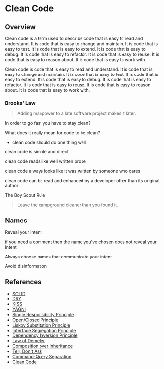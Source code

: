 # Clean Code

## Overview

Clean code is a term used to describe code that is easy to read and understand. It is code that is easy to change and maintain. It is code that is easy to test. It is code that is easy to extend. It is code that is easy to debug. It is code that is easy to refactor. It is code that is easy to reuse. It is code that is easy to reason about. It is code that is easy to work with.

Clean code is code that is easy to read and understand. It is code that is easy to change and maintain. It is code that is easy to test. It is code that is easy to extend. It is code that is easy to debug. It is code that is easy to refactor. It is code that is easy to reuse. It is code that is easy to reason about. It is code that is easy to work with.

### Brooks' Law

> Adding manpower to a late software project makes it later.


In order to go fast you have to stay clean?

What does it really mean for code to be clean?

- clean code should do one thing well
 
clean code is simple and direct

clean code reads like well written prose 

clean code always looks like it was written by someone who cares

clean code can be read and enhanced by a developer other than its original author


The Boy Scout Rule

> Leave the campground cleaner than you found it.


## Names

Reveal your intent

if you need a comment then the name you've chosen does not reveal your intent


Always choose names that communicate your intent

Avoid disinformation



## References

- [SOLID](https://en.wikipedia.org/wiki/SOLID)
- [DRY](https://en.wikipedia.org/wiki/Don%27t_repeat_yourself)
- [KISS](https://en.wikipedia.org/wiki/KISS_principle)
- [YAGNI](https://en.wikipedia.org/wiki/You_aren%27t_gonna_need_it)
- [Single Responsibility Principle](https://en.wikipedia.org/wiki/Single_responsibility_principle)
- [Open/Closed Principle](https://en.wikipedia.org/wiki/Open%E2%80%93closed_principle)
- [Liskov Substitution Principle](https://en.wikipedia.org/wiki/Liskov_substitution_principle)
- [Interface Segregation Principle](https://en.wikipedia.org/wiki/Interface_segregation_principle)
- [Dependency Inversion Principle](https://en.wikipedia.org/wiki/Dependency_inversion_principle)
- [Law of Demeter](https://en.wikipedia.org/wiki/Law_of_Demeter)
- [Composition over Inheritance](https://en.wikipedia.org/wiki/Composition_over_inheritance)
- [Tell, Don't Ask](https://pragprog.com/articles/tell-dont-ask)
- [Command-Query Separation](https://en.wikipedia.org/wiki/Command%E2%80%93query_separation)
- [Clean Code](https://www.amazon.com/Clean-Code-Handbook-Software-Craftsmanship/dp/0132350882)
